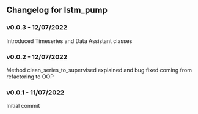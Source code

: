 ## Changelog for lstm_pump

### v0.0.3 - 12/07/2022
Introduced Timeseries and Data Assistant classes

### v0.0.2 - 12/07/2022
Method clean_series_to_supervised explained and bug fixed coming from refactoring to OOP

### v0.0.1 - 11/07/2022
Initial commit
